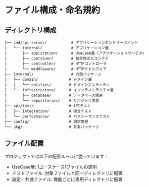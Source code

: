 # ファイル構成・命名規約

## ディレクトリ構成

```
├── cmd/api-server/           # アプリケーションエントリーポイント
│   └── internal/             # アプリケーション層
│       ├── application/      # UseCase層（アプリケーションサービス）
│       ├── container/        # 依存性注入コンテナ
│       ├── controller/       # HTTPコントローラ
│       └── middleware/       # HTTPミドルウェア
├── internal/                 # 内部パッケージ
│   ├── domain/              # ドメイン層
│   │   └── entities/        # ドメインエンティティ
│   └── infrastructure/      # インフラストラクチャ層
│       ├── database/        # データベース関連
│       └── repositories/    # リポジトリ実装
├── api/test/                # APIテスト
│   ├── integration/         # 統合テスト
│   └── performance/         # パフォーマンステスト
├── config/                  # 設定管理
└── pkg/                     # 共有パッケージ
```

## ファイル配置

プロジェクトでは以下の配置ルールに従っています：

- UseCase層: 1ユースケース1ファイルの原則
- テストファイル: 対象ファイルと同一ディレクトリに配置
- 設定・共通ファイル: 機能ごとに専用ディレクトリに配置
